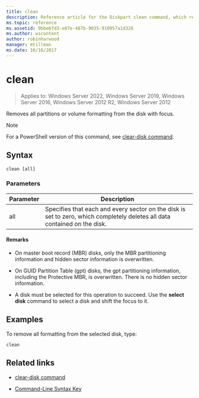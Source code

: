 ```yaml
---
title: clean
description: Reference article for the Diskpart clean command, which removes all partitions or volume formatting from the disk with focus.
ms.topic: reference
ms.assetid: 9bbe6fd3-e07e-487b-9035-910957a1d326
ms.author: wscontent
author: robinharwood
manager: mtillman
ms.date: 10/16/2017
---
```


# clean

>Applies to: Windows Server 2022, Windows Server 2019, Windows Server 2016, Windows Server 2012 R2, Windows Server 2012

Removes all partitions or volume formatting from the disk with focus.

>[!NOTE]
> For a PowerShell version of this command, see [clear-disk command](/powershell/module/storage/clear-disk).

## Syntax

```
clean [all]
```

### Parameters

| Parameter | Description |
| --------- | ----------- |
| all | Specifies that each and every sector on the disk is set to zero, which completely deletes all data contained on the disk. |

#### Remarks

- On master boot record (MBR) disks, only the MBR partitioning information and hidden sector information is overwritten.

- On GUID Partition Table (gpt) disks, the gpt partitioning information, including the Protective MBR, is overwritten. There is no hidden sector information.

- A disk must be selected for this operation to succeed. Use the **select disk** command to select a disk and shift the focus to it.

## Examples

To remove all formatting from the selected disk, type:

```
clean
```

## Related links

- [clear-disk command](/powershell/module/storage/clear-disk)

- [Command-Line Syntax Key](command-line-syntax-key.md)
